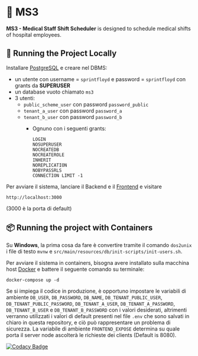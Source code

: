 # 🏥 MS3
**MS3 - Medical Staff Shift Scheduler** is designed to schedule medical shifts of hospital employees.

## 🚀 Running the Project Locally
Installare [PostgreSQL](https://www.postgresql.org/) e creare nel DBMS:
* un utente con username = `sprintfloyd` e password = `sprintfloyd` con grants da **SUPERUSER**
* un database vuoto chiamato `ms3`
* 3 utenti:
  * `public_scheme_user` con password `password_public`
  * `tenant_a_user` con password `password_a`
  * `tenant_b_user` con password `password_b`
    * Ognuno con i seguenti grants:
      
      ```
      LOGIN
      NOSUPERUSER
      NOCREATEDB
      NOCREATEROLE
      INHERIT
      NOREPLICATION
      NOBYPASSRLS
      CONNECTION LIMIT -1
      ```

Per avviare il sistema, lanciare il Backend e il [Frontend](https://github.com/CSW-Teams/MS3/tree/main/frontend) e visitare
```
http://localhost:3000
```
(3000 è la porta di default)

## 📦 Running the project with Containers
Su **Windows**, la prima cosa da fare è convertire tramite il comando `dos2unix` i file di testo `mvnw` e `src/main/resources/db/init-scripts/init-users.sh`.

Per avviare il sistema in containers, bisogna avere installato sulla macchina host [Docker](https://www.docker.com/) e battere il seguente comando su terminale:
```
docker-compose up -d
```
Se si impiega il codice in produzione, è opportuno impostare le variabili di ambiente `DB_USER`, `DB_PASSWORD`, `DB_NAME`, `DB_TENANT_PUBLIC_USER`, `DB_TENANT_PUBLIC_PASSWORD`, `DB_TENANT_A_USER`, `DB_TENANT_A_PASSWORD`, `DB_TENANT_B_USER` e `DB_TENANT_B_PASSWORD` con i valori desiderati, altrimenti verranno utilizzati i valori di default presenti nel file `.env` che sono salvati in chiaro in questa repository, e ciò può rappresentare un problema di sicurezza.
La variabile di ambiente `FRONTEND_EXPOSE` determina su quale porta il server node ascolterà le richieste dei clients (Default is 8080).

[![Codacy Badge](https://app.codacy.com/project/badge/Grade/90c0c1712b2141c2a3bfd8e243cd598a)](https://app.codacy.com/gh/CSW-Teams/MS3/dashboard?utm_source=gh&utm_medium=referral&utm_content=&utm_campaign=Badge_grade)
